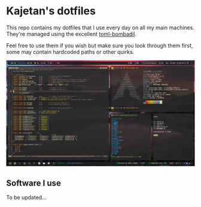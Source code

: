 # Kajetan's dotfiles

This repo contains my dotfiles that I use every day on all my main machines.  
They're managed using the excellent [toml-bombadil](https://github.com/oknozor/toml-bombadil).

Feel free to use them if you wish but make sure you look through them first, some may contain hardcoded paths or other quirks.

![screenshot](screenshots/screenshot_1.png)

## Software I use

To be updated...
